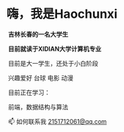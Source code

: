 #       嗨，我是Haochunxi 

​                         **吉林长春的一名大学生**

​                 **目前就读于XIDIAN大学计算机专业** 

​                     目前是大一学生，还处于小白阶段

​                           兴趣爱好 台球 电影 动漫

​                                  目前正在学习：

​                              前端，数据结构与算法 

​                   📫 如何联系我 2151712061@qq.com







 
